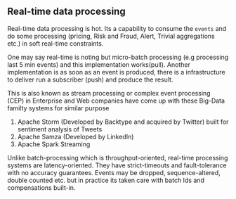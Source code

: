 Real-time data processing
-------------------------

Real-time data processing is hot.  Its a capability to consume the `events` and do some processing (pricing, Risk and Fraud, Alert, Trivial aggregations etc.) in soft real-time constraints.

One may say real-time is noting but micro-batch processing (e.g processing last 5 min events) and this implementation works(pull).  Another implementation is as soon as an event is produced, there is a infrastructure to deliver run a subscriber (push) and produce the result.

This is also known as stream processing or complex event processing (CEP) in Enterprise and Web companies have come up with these Big-Data familty systems for similar purpose

1. Apache Storm (Developed by Backtype and acquired by Twitter) built for sentiment analysis of Tweets
2. Apache Samza (Developed by LinkedIn)
3. Apache Spark Streaming

Unlike batch-processing which is throughput-oriented, real-time processing systems are latency-oriented.  They have strict-timeouts and fault-tolerance with no accuracy guarantees.  Events may be dropped, sequence-altered, double counted etc. but in practice its taken care with batch Ids and compensations built-in.
